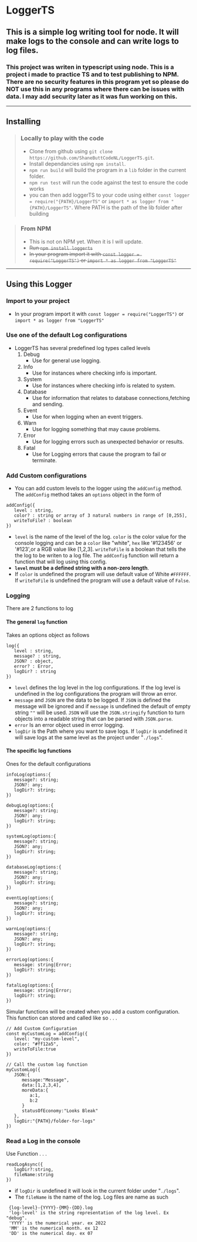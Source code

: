 # **LoggerTS**

## This is a simple log writing tool for node. It will make logs to the console and can write logs to log files.

### This project was writen in typescript using node. This is a project i made to practice TS and to test publishing to NPM. There are **no** **security** **features** in this program yet so please do **NOT** use this in any programs where there can be issues with data. I may add security later as it was fun working on this.

---

## **Installing**

> ### Locally to play with the code
>
> - Clone from github using `git clone https://github.com/ShaneButtCodeNL/LoggerTS.git`.
> - Install dependancies using `npm install`.
> - `npm run build` will build the program in a `lib` folder in the current folder.
> - `npm run test` will run the code against the test to ensure the code works
> - you can then add loggerTS to your code using either `const logger = require("{PATH}/LoggerTS"` or `import * as logger from "{PATH}/LoggerTS"`. Where PATH is the path of the lib folder after building

> ### From NPM
>
> - This is not on NPM yet. When it is I will update.
> - ~~Run `npm install loggerts`~~
> - ~~In your program import it with `const logger = require("LoggerTS")` or `import * as logger from "LoggerTS"`~~

---

## **Using this Logger**

### Import to your project

- In your program import it with `const logger = require("LoggerTS")` or `import * as logger from "LoggerTS"`

### Use one of the default Log configurations

- LoggerTS has several predefined log types called levels
  1. Debug
     - Use for general use logging.
  2. Info
     - Use for instances where checking info is important.
  3. System
     - Use for instances where checking info is related to system.
  4. Database
     - Use for information that relates to database connections,fetching and sending.
  5. Event
     - Use for when logging when an event triggers.
  6. Warn
     - Use for logging something that may cause problems.
  7. Error
     - Use for logging errors such as unexpected behavior or results.
  8. Fatal
     - Use for Logging errors that cause the program to fail or terminate.

### Add Custom configurations

- You can add custom levels to the logger using the `addConfig` method. The `addConfig` method takes an `options` object in the form of

```
addConfig({
   level : string,
   color? : string or array of 3 natural numbers in range of [0,255],
   writeToFile? : boolean
})
```

- `level` is the name of the level of the log. `color` is the color value for the console logging and can be a `color` like "white", `hex` like '#123456' or '#123',or a RGB value like [1,2,3]. `writeToFile` is a boolean that tells the the log to be writen to a log file. The `addConfig` function will return a function that will log using this config.
- **`level` must be a defined string with a non-zero length**.
- If `color` is undefined the program will use default value of White `#FFFFFF`. If `writeToFile` is undefined the program will use a default value of `False`.

### Logging

There are 2 functions to log

#### The general `log` function

Takes an options object as follows

```
log({
   level : string,
   message? : string,
   JSON? : object,
   error? : Error,
   logDir? : string
})
```

- `level` defines the log level in the log configurations. If the log level is undefined in the log configurations the program will throw an error.
- `message` and `JSON` are the data to be logged. If `JSON` is defined the message will be ignored and if `message` is undefined the default of empty string `""` will be used. `JSON` will use the `JSON.stringify` function to turn objects into a readable string that can be parsed with `JSON.parse`.
- `error` Is an error object used in error logging.
- `logDir` is the Path where you want to save logs. If `logDir` is undefined it will save logs at the same level as the project under "`./logs`".

#### The specific log functions

Ones for the default configurations

```
infoLog(options:{
   message?: string;
   JSON?: any;
   logDir?: string;
})
```

```
debugLog(options:{
   message?: string;
   JSON?: any;
   logDir?: string;
})
```

```
systemLog(options:{
   message?: string;
   JSON?: any;
   logDir?: string;
})
```

```
databaseLog(options:{
   message?: string;
   JSON?: any;
   logDir?: string;
})
```

```
eventLog(options:{
   message?: string;
   JSON?: any;
   logDir?: string;
})
```

```
warnLog(options:{
   message?: string;
   JSON?: any;
   logDir?: string;
})
```

```
errorLog(options:{
   message: string|Error;
   logDir?: string;
})
```

```
fatalLog(options:{
   message: string|Error;
   logDir?: string;
})
```

Simular functions will be created when you add a custom configuration. This function can stored and called like so . . .

```
// Add Custom Configuration
const myCustomLog = addConfig({
   level: "my-custom-level",
   color: "#ff12a5",
   writeToFile:true
})

// Call the custom log function
myCustomLog({
   JSON:{
      message:"Message",
      data:[1,2,3,4],
      moreData:{
         a:1,
         b:2
      }
      statusOfEconomy:"Looks Bleak"
   },
   logDir:"{PATH}/folder-for-logs"
})
```

### Read a Log in the console

Use Function . . .

```
readLogAsync({
   logDir?:string,
   fileName:string
})
```

- if `logDir` is undefined it will look in the current folder under "`./logs`".
- The `fileName` is the name of the log. Log files are name as such

```
 {log-level}-{YYYY}-{MM}-{DD}.log
 'log-level' is the string representation of the log level. Ex "debug".
 'YYYY' is the numerical year. ex 2022
 'MM' is the numerical month. ex 12
 'DD' is the numerical day. ex 07
```

